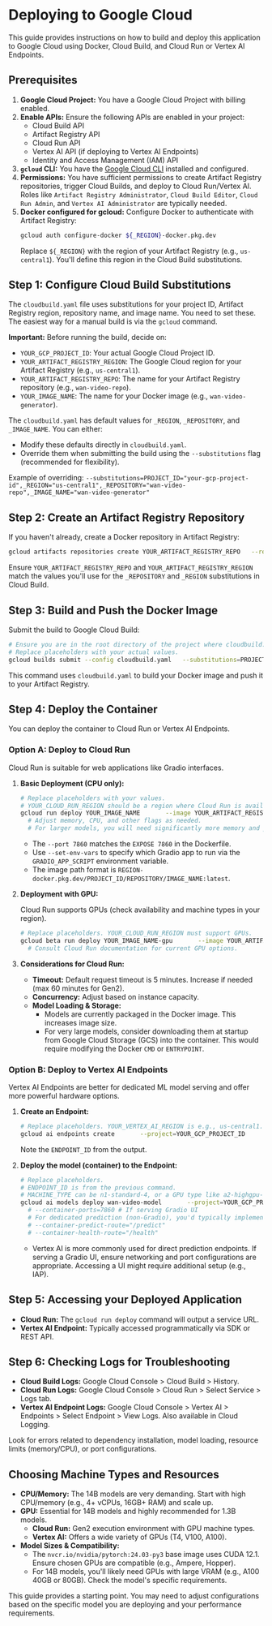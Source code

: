 # Deploying to Google Cloud

This guide provides instructions on how to build and deploy this application to Google Cloud using Docker, Cloud Build, and Cloud Run or Vertex AI Endpoints.

## Prerequisites

1.  **Google Cloud Project:** You have a Google Cloud Project with billing enabled.
2.  **Enable APIs:** Ensure the following APIs are enabled in your project:
    *   Cloud Build API
    *   Artifact Registry API
    *   Cloud Run API
    *   Vertex AI API (if deploying to Vertex AI Endpoints)
    *   Identity and Access Management (IAM) API
3.  **`gcloud` CLI:** You have the [Google Cloud CLI](https://cloud.google.com/sdk/docs/install) installed and configured.
4.  **Permissions:** You have sufficient permissions to create Artifact Registry repositories, trigger Cloud Builds, and deploy to Cloud Run/Vertex AI. Roles like `Artifact Registry Administrator`, `Cloud Build Editor`, `Cloud Run Admin`, and `Vertex AI Administrator` are typically needed.
5.  **Docker configured for gcloud:** Configure Docker to authenticate with Artifact Registry:
    ```bash
    gcloud auth configure-docker ${_REGION}-docker.pkg.dev
    ```
    Replace `${_REGION}` with the region of your Artifact Registry (e.g., `us-central1`). You'll define this region in the Cloud Build substitutions.

## Step 1: Configure Cloud Build Substitutions

The `cloudbuild.yaml` file uses substitutions for your project ID, Artifact Registry region, repository name, and image name. You need to set these. The easiest way for a manual build is via the `gcloud` command.

**Important:** Before running the build, decide on:
*   `YOUR_GCP_PROJECT_ID`: Your actual Google Cloud Project ID.
*   `YOUR_ARTIFACT_REGISTRY_REGION`: The Google Cloud region for your Artifact Registry (e.g., `us-central1`).
*   `YOUR_ARTIFACT_REGISTRY_REPO`: The name for your Artifact Registry repository (e.g., `wan-video-repo`).
*   `YOUR_IMAGE_NAME`: The name for your Docker image (e.g., `wan-video-generator`).

The `cloudbuild.yaml` has default values for `_REGION`, `_REPOSITORY`, and `_IMAGE_NAME`. You can either:
*   Modify these defaults directly in `cloudbuild.yaml`.
*   Override them when submitting the build using the `--substitutions` flag (recommended for flexibility).

Example of overriding:
`--substitutions=PROJECT_ID="your-gcp-project-id",_REGION="us-central1",_REPOSITORY="wan-video-repo",_IMAGE_NAME="wan-video-generator"`

## Step 2: Create an Artifact Registry Repository

If you haven't already, create a Docker repository in Artifact Registry:

```bash
gcloud artifacts repositories create YOUR_ARTIFACT_REGISTRY_REPO   --repository-format=docker   --location=YOUR_ARTIFACT_REGISTRY_REGION   --description="Docker repository for Wan video generator"
```
Ensure `YOUR_ARTIFACT_REGISTRY_REPO` and `YOUR_ARTIFACT_REGISTRY_REGION` match the values you'll use for the `_REPOSITORY` and `_REGION` substitutions in Cloud Build.

## Step 3: Build and Push the Docker Image

Submit the build to Google Cloud Build:

```bash
# Ensure you are in the root directory of the project where cloudbuild.yaml is located.
# Replace placeholders with your actual values.
gcloud builds submit --config cloudbuild.yaml   --substitutions=PROJECT_ID="YOUR_GCP_PROJECT_ID",_REGION="YOUR_ARTIFACT_REGISTRY_REGION",_REPOSITORY="YOUR_ARTIFACT_REGISTRY_REPO",_IMAGE_NAME="YOUR_IMAGE_NAME"   .
```
This command uses `cloudbuild.yaml` to build your Docker image and push it to your Artifact Registry.

## Step 4: Deploy the Container

You can deploy the container to Cloud Run or Vertex AI Endpoints.

### Option A: Deploy to Cloud Run

Cloud Run is suitable for web applications like Gradio interfaces.

1.  **Basic Deployment (CPU only):**

    ```bash
    # Replace placeholders with your values.
    # YOUR_CLOUD_RUN_REGION should be a region where Cloud Run is available (e.g., us-central1).
    gcloud run deploy YOUR_IMAGE_NAME       --image YOUR_ARTIFACT_REGISTRY_REGION-docker.pkg.dev/YOUR_GCP_PROJECT_ID/YOUR_ARTIFACT_REGISTRY_REPO/YOUR_IMAGE_NAME:latest       --platform managed       --region YOUR_CLOUD_RUN_REGION       --allow-unauthenticated       --port 7860       --set-env-vars GRADIO_APP_SCRIPT="gradio/t2v_14B_singleGPU.py"       --memory=4Gi       --cpu=2
      # Adjust memory, CPU, and other flags as needed.
      # For larger models, you will need significantly more memory and potentially more CPU.
    ```
    *   The `--port 7860` matches the `EXPOSE 7860` in the Dockerfile.
    *   Use `--set-env-vars` to specify which Gradio app to run via the `GRADIO_APP_SCRIPT` environment variable.
    *   The image path format is `REGION-docker.pkg.dev/PROJECT_ID/REPOSITORY/IMAGE_NAME:latest`.

2.  **Deployment with GPU:**

    Cloud Run supports GPUs (check availability and machine types in your region).
    ```bash
    # Replace placeholders. YOUR_CLOUD_RUN_REGION must support GPUs.
    gcloud beta run deploy YOUR_IMAGE_NAME-gpu       --image YOUR_ARTIFACT_REGISTRY_REGION-docker.pkg.dev/YOUR_GCP_PROJECT_ID/YOUR_ARTIFACT_REGISTRY_REPO/YOUR_IMAGE_NAME:latest       --platform managed       --region YOUR_CLOUD_RUN_REGION       --allow-unauthenticated       --port 7860       --set-env-vars GRADIO_APP_SCRIPT="gradio/t2v_14B_singleGPU.py"       --memory=16Gi       --cpu=4       --execution-environment gen2       --args=--machine-type=a2-highgpu-1g # Or other suitable GPU machine types.
      # Consult Cloud Run documentation for current GPU options.
    ```

3.  **Considerations for Cloud Run:**
    *   **Timeout:** Default request timeout is 5 minutes. Increase if needed (max 60 minutes for Gen2).
    *   **Concurrency:** Adjust based on instance capacity.
    *   **Model Loading & Storage:**
        *   Models are currently packaged in the Docker image. This increases image size.
        *   For very large models, consider downloading them at startup from Google Cloud Storage (GCS) into the container. This would require modifying the Docker `CMD` or `ENTRYPOINT`.

### Option B: Deploy to Vertex AI Endpoints

Vertex AI Endpoints are better for dedicated ML model serving and offer more powerful hardware options.

1.  **Create an Endpoint:**
    ```bash
    # Replace placeholders. YOUR_VERTEX_AI_REGION is e.g., us-central1.
    gcloud ai endpoints create       --project=YOUR_GCP_PROJECT_ID       --region=YOUR_VERTEX_AI_REGION       --display-name="wan-video-endpoint"
    ```
    Note the `ENDPOINT_ID` from the output.

2.  **Deploy the model (container) to the Endpoint:**
    ```bash
    # Replace placeholders.
    # ENDPOINT_ID is from the previous command.
    # MACHINE_TYPE can be n1-standard-4, or a GPU type like a2-highgpu-1g.
    gcloud ai models deploy wan-video-model       --project=YOUR_GCP_PROJECT_ID       --region=YOUR_VERTEX_AI_REGION       --endpoint=ENDPOINT_ID       --display-name="v1"       --container-image-uri="YOUR_ARTIFACT_REGISTRY_REGION-docker.pkg.dev/YOUR_GCP_PROJECT_ID/YOUR_ARTIFACT_REGISTRY_REPO/YOUR_IMAGE_NAME:latest"       --machine-type=MACHINE_TYPE       # --container-env-vars="GRADIO_APP_SCRIPT=gradio/t2v_14B_singleGPU.py" # If serving Gradio UI
      # --container-ports=7860 # If serving Gradio UI
      # For dedicated prediction (non-Gradio), you'd typically implement /predict and /health routes.
      # --container-predict-route="/predict"
      # --container-health-route="/health"
    ```
    *   Vertex AI is more commonly used for direct prediction endpoints. If serving a Gradio UI, ensure networking and port configurations are appropriate. Accessing a UI might require additional setup (e.g., IAP).

## Step 5: Accessing your Deployed Application

*   **Cloud Run:** The `gcloud run deploy` command will output a service URL.
*   **Vertex AI Endpoint:** Typically accessed programmatically via SDK or REST API.

## Step 6: Checking Logs for Troubleshooting

*   **Cloud Build Logs:** Google Cloud Console > Cloud Build > History.
*   **Cloud Run Logs:** Google Cloud Console > Cloud Run > Select Service > Logs tab.
*   **Vertex AI Endpoint Logs:** Google Cloud Console > Vertex AI > Endpoints > Select Endpoint > View Logs. Also available in Cloud Logging.

Look for errors related to dependency installation, model loading, resource limits (memory/CPU), or port configurations.

## Choosing Machine Types and Resources

*   **CPU/Memory:** The 14B models are very demanding. Start with high CPU/memory (e.g., 4+ vCPUs, 16GB+ RAM) and scale up.
*   **GPU:** Essential for 14B models and highly recommended for 1.3B models.
    *   **Cloud Run:** Gen2 execution environment with GPU machine types.
    *   **Vertex AI:** Offers a wide variety of GPUs (T4, V100, A100).
*   **Model Sizes & Compatibility:**
    *   The `nvcr.io/nvidia/pytorch:24.03-py3` base image uses CUDA 12.1. Ensure chosen GPUs are compatible (e.g., Ampere, Hopper).
    *   For 14B models, you'll likely need GPUs with large VRAM (e.g., A100 40GB or 80GB). Check the model's specific requirements.

This guide provides a starting point. You may need to adjust configurations based on the specific model you are deploying and your performance requirements.
